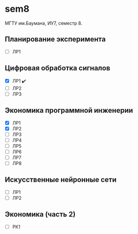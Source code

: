 # sem8

МГТУ им.Баумана, ИУ7, семестр 8. 

## Планирование эксперимента 
  - [ ] ЛР1

## Цифровая обработка сигналов
  - [x] ЛР1 :heavy_check_mark: 
  - [ ] ЛР2
  - [ ] ЛР3
  
## Экономика программной инженерии
  - [x] ЛР1
  - [x] ЛР2
  - [ ] ЛР3
  - [ ] ЛР4
  - [ ] ЛР5
  - [ ] ЛР6
  - [ ] ЛР7
  - [ ] ЛР8
  
## Искусственные нейронные сети
  - [ ] ЛР1
  - [ ] ЛР2
  
## Экономика (часть 2)
  - [ ] РК1
